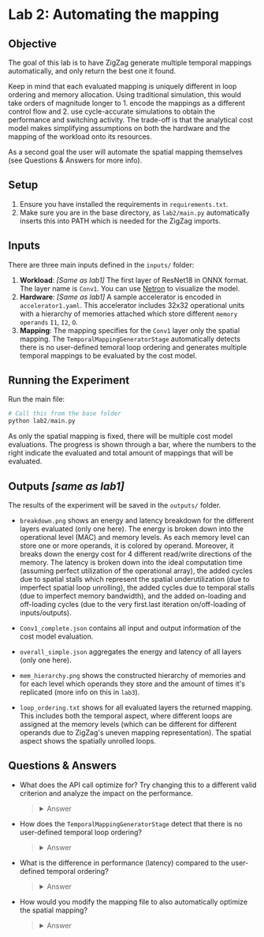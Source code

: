 # Lab 2: Automating the mapping

## Objective
The goal of this lab is to have ZigZag generate multiple temporal mappings automatically, and only return the best one it found. 

Keep in mind that each evaluated mapping is uniquely different in loop ordering and memory allocation. Using traditional simulation, this would take orders of magnitude longer to 1. encode the mappings as a different control flow and 2. use cycle-accurate simulations to obtain the performance and switching activity. The trade-off is that the analytical cost model makes simplifying assumptions on both the hardware and the mapping of the workload onto its resources.

As a second goal the user will automate the spatial mapping themselves (see Questions & Answers for more info).

## Setup
1. Ensure you have installed the requirements in `requirements.txt`.
2. Make sure you are in the base directory, as `lab2/main.py` automatically inserts this into PATH which is needed for the ZigZag imports.

## Inputs
There are three main inputs defined in the `inputs/` folder:
1. **Workload**: _[Same as lab1]_ The first layer of ResNet18 in ONNX format. The layer name is `Conv1`. You can use [Netron](https://netron.app) to visualize the model.
2. **Hardware**: _[Same as lab1]_ A sample accelerator is encoded in `accelerator1.yaml`. This accelerator includes 32x32 operational units with a hierarchy of memories attached which store different `memory operands` `I1`, `I2`, `O`.
3. **Mapping**: The mapping specifies for the `Conv1` layer only the spatial mapping. The `TemporalMappingGeneratorStage` automatically detects there is no user-defined temoral loop ordering and generates multiple temporal mappings to be evaluated by the cost model.

## Running the Experiment
Run the main file:
```python
# Call this from the base folder
python lab2/main.py
```
    
As only the spatial mapping is fixed, there will be multiple cost model evaluations. The progress is shown through a bar, where the numbers to the right indicate the evaluated and total amount of mappings that will be evaluated.

## Outputs _[same as lab1]_
The results of the experiment will be saved in the `outputs/` folder.

- `breakdown.png` shows an energy and latency breakdown for the different layers evaluated (only one here). The energy is broken down into the operational level (MAC) and memory levels. As each memory level can store one or more operands, it is colored by operand. Moreover, it breaks down the energy cost for 4 different read/write directions of the memory. The latency is broken down into the ideal computation time (assuming perfect utilization of the operational array), the added cycles due to spatial stalls which represent the spatial underutilization (due to imperfect spatial loop unrolling), the added cycles due to temporal stalls (due to imperfect memory bandwidth), and the added on-loading and off-loading cycles (due to the very first.last iteration on/off-loading of inputs/outputs).

- `Conv1_complete.json` contains all input and output information of the cost model evaluation. 

- `overall_simple.json` aggregates the energy and latency of all layers (only one here).

- `mem_hierarchy.png` shows the constructed hierarchy of memories and for each level which operands they store and the amount of times it's replicated (more info on this in `lab3`).

- `loop_ordering.txt` shows for all evaluated layers the returned mapping. This includes both the temporal aspect, where different loops are assigned at the memory levels (which can be different for different operands due to ZigZag's uneven mapping representation). The spatial aspect shows the spatially unrolled loops.

## Questions & Answers

- What does the API call optimize for? Try changing this to a different valid criterion and analyze the impact on the performance.
    > <details>
    > <summary>Answer</summary>
    >     
    > The API call optimizes for minimal latency, defined through the `optimization_criterion` in the main file.
    > 
    > Other valid criteria are `energy` and `EDP` (energy-delay product). A custom criterion requires manual implementation of a custom `Stage` which filters cost model evlauations to only return the one that optimizes the custom criterion. 
    > 
    > **Tip:** When trying different criteria, change the `experiment_id` to automatically save the results to a different folder and easily compare them.
    >
    > </details>

- How does the `TemporalMappingGeneratorStage` detect that there is no user-defined temporal loop ordering?
    > <details>
    > <summary>Answer</summary>
    >     
    > The `WorkloadFactory` checks for each layer if there is a user-defined temporal ordering defined in the mapping file. If so, it saves it as the `temporal_ordering` attribute of the layer. The `TemporalMappingGeneratorStage` gets this attribute and passes it to the underlying `LomaEngine`, which can be seen [here](https://github.com/KULeuven-MICAS/zigzag/blob/b8a523b10215eef8f82ad4eff3be9d17446457ed/zigzag/stages/mapping/temporal_mapping_generator_stage.py#L58). The engine is responsible for generating valid temporal mappings, i.e. with allocation of the memory levels for the different loops, from the provided user-defined temporal ordering or any other constraints.
    >
    > </details>

- What is the difference in performance (latency) compared to the user-defined temporal ordering? 
    > <details>
    > <summary>Answer</summary>
    > 
    > The LOMA engine inside of the `TemporalMappingGeneratorStage` takes in the defined `temporal_ordering` and allocates the different temporal loops from inner to outer to the memories in the hierarchy. This is the extra information you see in the printed mapping: for every operand and every loop, it shows the memory level it was allocated to.
    > 
    > </details>

- How would you modify the mapping file to also automatically optimize the spatial mapping?
    > <details>
    > <summary>Answer</summary>
    > 
    > Identically to the temporal ordering, you can simply remove the defined spatial mapping in the mapping file. Then, the `SpatialMappingGeneratorStage` inside the API will automatically generate a number of spatial mappings. For each generated spatial mapping, the same flow will run as before: multiple temporal mappings are evaluated and filtered to return the best one wrt. the optimization criterion.
    >
    > The standard number of spatial mappings evaluated is 3, which are those with the highest spatial utilization. This can be increased or reduced by passing a different `nb_spatial_mappings_generated` to the API call.
    > 
    > </details>
